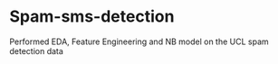 # Spam-sms-detection

Performed EDA, Feature Engineering and NB model on the UCL spam detection data
